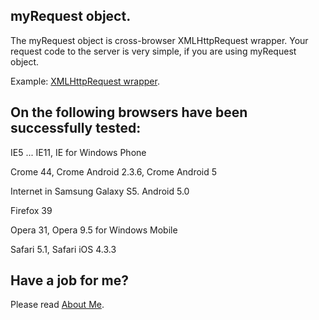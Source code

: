 ## myRequest object. 

The myRequest object is cross-browser XMLHttpRequest wrapper. Your request code to the server is very simple, if you are using myRequest object.

Example: <a href='https://googledrive.com/host/0B5hS0tFSGjBZfkhKS1VobnFDTkJKR0tVamxadmlvTmItQ2pxVWR0WDZPdHZxM2hzS1J3ejQ/myRequest/' target="_blank">XMLHttpRequest wrapper</a>.

## On the following browsers have been successfully tested:

IE5 ... IE11, IE for Windows Phone

Crome 44, Crome Android 2.3.6, Crome Android 5

Internet in Samsung Galaxy S5. Android 5.0

Firefox 39

Opera 31, Opera 9.5 for Windows Mobile

Safari 5.1, Safari iOS 4.3.3

## Have a job for me?
Please read <a href='https://googledrive.com/host/0B5hS0tFSGjBZfkhKS1VobnFDTkJKR0tVamxadmlvTmItQ2pxVWR0WDZPdHZxM2hzS1J3ejQ/AboutMe/' target="_blank">About Me</a>.


